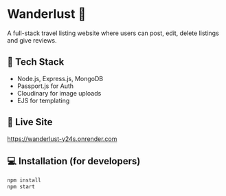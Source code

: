 # Wanderlust 🧳

A full-stack travel listing website where users can post, edit, delete listings and give reviews.

## 🚀 Tech Stack
- Node.js, Express.js, MongoDB
- Passport.js for Auth
- Cloudinary for image uploads
- EJS for templating

## 🔗 Live Site
https://wanderlust-y24s.onrender.com

## 💻 Installation (for developers)
```bash
npm install
npm start

